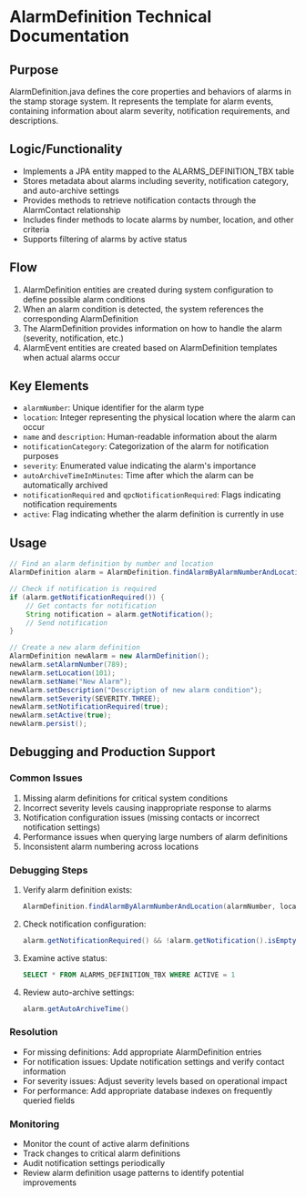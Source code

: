 # AlarmDefinition Technical Documentation

## Purpose
AlarmDefinition.java defines the core properties and behaviors of alarms in the stamp storage system. It represents the template for alarm events, containing information about alarm severity, notification requirements, and descriptions.

## Logic/Functionality
- Implements a JPA entity mapped to the ALARMS_DEFINITION_TBX table
- Stores metadata about alarms including severity, notification category, and auto-archive settings
- Provides methods to retrieve notification contacts through the AlarmContact relationship
- Includes finder methods to locate alarms by number, location, and other criteria
- Supports filtering of alarms by active status

## Flow
1. AlarmDefinition entities are created during system configuration to define possible alarm conditions
2. When an alarm condition is detected, the system references the corresponding AlarmDefinition
3. The AlarmDefinition provides information on how to handle the alarm (severity, notification, etc.)
4. AlarmEvent entities are created based on AlarmDefinition templates when actual alarms occur

## Key Elements
- `alarmNumber`: Unique identifier for the alarm type
- `location`: Integer representing the physical location where the alarm can occur
- `name` and `description`: Human-readable information about the alarm
- `notificationCategory`: Categorization of the alarm for notification purposes
- `severity`: Enumerated value indicating the alarm's importance
- `autoArchiveTimeInMinutes`: Time after which the alarm can be automatically archived
- `notificationRequired` and `qpcNotificationRequired`: Flags indicating notification requirements
- `active`: Flag indicating whether the alarm definition is currently in use

## Usage
```java
// Find an alarm definition by number and location
AlarmDefinition alarm = AlarmDefinition.findAlarmByAlarmNumberAndLocation(123, 456);

// Check if notification is required
if (alarm.getNotificationRequired()) {
    // Get contacts for notification
    String notification = alarm.getNotification();
    // Send notification
}

// Create a new alarm definition
AlarmDefinition newAlarm = new AlarmDefinition();
newAlarm.setAlarmNumber(789);
newAlarm.setLocation(101);
newAlarm.setName("New Alarm");
newAlarm.setDescription("Description of new alarm condition");
newAlarm.setSeverity(SEVERITY.THREE);
newAlarm.setNotificationRequired(true);
newAlarm.setActive(true);
newAlarm.persist();
```

## Debugging and Production Support

### Common Issues
1. Missing alarm definitions for critical system conditions
2. Incorrect severity levels causing inappropriate response to alarms
3. Notification configuration issues (missing contacts or incorrect notification settings)
4. Performance issues when querying large numbers of alarm definitions
5. Inconsistent alarm numbering across locations

### Debugging Steps
1. Verify alarm definition exists:
   ```java
   AlarmDefinition.findAlarmByAlarmNumberAndLocation(alarmNumber, location)
   ```
2. Check notification configuration:
   ```java
   alarm.getNotificationRequired() && !alarm.getNotification().isEmpty()
   ```
3. Examine active status:
   ```sql
   SELECT * FROM ALARMS_DEFINITION_TBX WHERE ACTIVE = 1
   ```
4. Review auto-archive settings:
   ```java
   alarm.getAutoArchiveTime()
   ```

### Resolution
- For missing definitions: Add appropriate AlarmDefinition entries
- For notification issues: Update notification settings and verify contact information
- For severity issues: Adjust severity levels based on operational impact
- For performance: Add appropriate database indexes on frequently queried fields

### Monitoring
- Monitor the count of active alarm definitions
- Track changes to critical alarm definitions
- Audit notification settings periodically
- Review alarm definition usage patterns to identify potential improvements